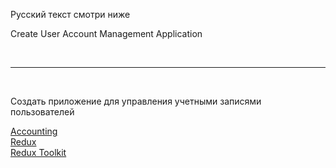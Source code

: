 Русский текст смотри ниже

Create User Account Management Application


<br/><hr/><br/>

Создать приложение для управления учетными записями пользователей

<a href="https://documenter.getpostman.com/view/583447/UVRHghm3" target="_blank">Accounting</a>
<br/>
<a href="https://redux.js.org/" target="_blank">Redux</a>
<br/>
<a href="https://redux-toolkit.js.org/" target="_blank">Redux Toolkit</a>
